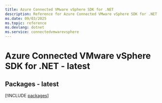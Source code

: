 ```yaml
---
title: Azure Connected VMware vSphere SDK for .NET
description: Reference for Azure Connected VMware vSphere SDK for .NET
ms.date: 09/03/2025
ms.topic: reference
ms.devlang: dotnet
ms.service: connectedvmwarevsphere
---
```

# Azure Connected VMware vSphere SDK for .NET - latest
## Packages - latest
[!INCLUDE [packages](connected-vmware-vsphere-index.md)]